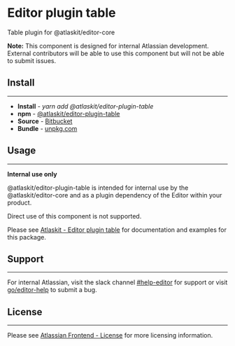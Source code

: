 # Editor plugin table

Table plugin for @atlaskit/editor-core

**Note:** This component is designed for internal Atlassian development.
External contributors will be able to use this component but will not be able to submit issues.

## Install
---
- **Install** - *yarn add @atlaskit/editor-plugin-table*
- **npm** - [@atlaskit/editor-plugin-table](https://www.npmjs.com/package/@atlaskit/editor-plugin-table)
- **Source** - [Bitbucket](https://bitbucket.org/atlassian/atlassian-frontend/src/master/packages/editor/editor-plugin-table)
- **Bundle** - [unpkg.com](https://unpkg.com/@atlaskit/editor-plugin-table/dist/)

## Usage
---
**Internal use only**

@atlaskit/editor-plugin-table is intended for internal use by the @atlaskit/editor-core and as a plugin dependency of the Editor within your product.

Direct use of this component is not supported.

Please see [Atlaskit - Editor plugin table](https://atlaskit.atlassian.com/packages/editor/editor-plugin-table) for documentation and examples for this package.

## Support
---
For internal Atlassian, visit the slack channel [#help-editor](https://atlassian.slack.com/archives/CFG3PSQ9E) for support or visit [go/editor-help](https://go/editor-help) to submit a bug.
## License
---
 Please see [Atlassian Frontend - License](https://hello.atlassian.net/wiki/spaces/AF/pages/2589099144/Documentation#License) for more licensing information.